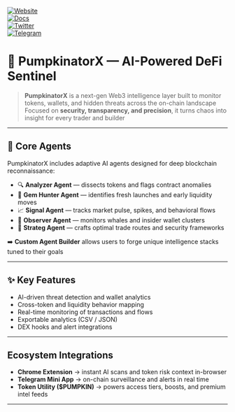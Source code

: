 [![Website](https://img.shields.io/badge/Web-pumpkinatorx.app-FF6B1A?logo=vercel&logoColor=white)](https://www.pumpkinatorx.app/)  
[![Docs](https://img.shields.io/badge/Docs-GitBook-F57C00?logo=bookstack&logoColor=white)](https://pumpkinatorx.gitbook.io/pumpkinatorx-docs)  
[![Twitter](https://img.shields.io/badge/Twitter-@PumpkinatorX-FE9200?logo=twitter&logoColor=white)](https://x.com/PumpkinatorX)  
[![Telegram](https://img.shields.io/badge/Telegram-Community-FF8C1A?logo=telegram&logoColor=white)](https://t.me/PumpkinatorXAI)  

# 🎃 PumpkinatorX — AI-Powered DeFi Sentinel  

> **PumpkinatorX** is a next-gen Web3 intelligence layer built to monitor tokens, wallets, and hidden threats across the on-chain landscape  
Focused on **security, transparency, and precision**, it turns chaos into insight for every trader and builder  

---

## 🔑 Core Agents  

PumpkinatorX includes adaptive AI agents designed for deep blockchain reconnaissance:  

- 🔍 **Analyzer Agent** — dissects tokens and flags contract anomalies  
- 💎 **Gem Hunter Agent** — identifies fresh launches and early liquidity moves  
- 📈 **Signal Agent** — tracks market pulse, spikes, and behavioral flows  
- 🐋 **Observer Agent** — monitors whales and insider wallet clusters  
- 🧭 **Strateg Agent** — crafts optimal trade routes and security frameworks  

➡️ **Custom Agent Builder** allows users to forge unique intelligence stacks tuned to their goals  

---

## ✨ Key Features  

- AI-driven threat detection and wallet analytics  
- Cross-token and liquidity behavior mapping  
- Real-time monitoring of transactions and flows  
- Exportable analytics (CSV / JSON)  
- DEX hooks and alert integrations  

---

## Ecosystem Integrations  

- **Chrome Extension** → instant AI scans and token risk context in-browser  
- **Telegram Mini App** → on-chain surveillance and alerts in real time  
- **Token Utility ($PUMPKIN)** → powers access tiers, boosts, and premium intel feeds  

---
